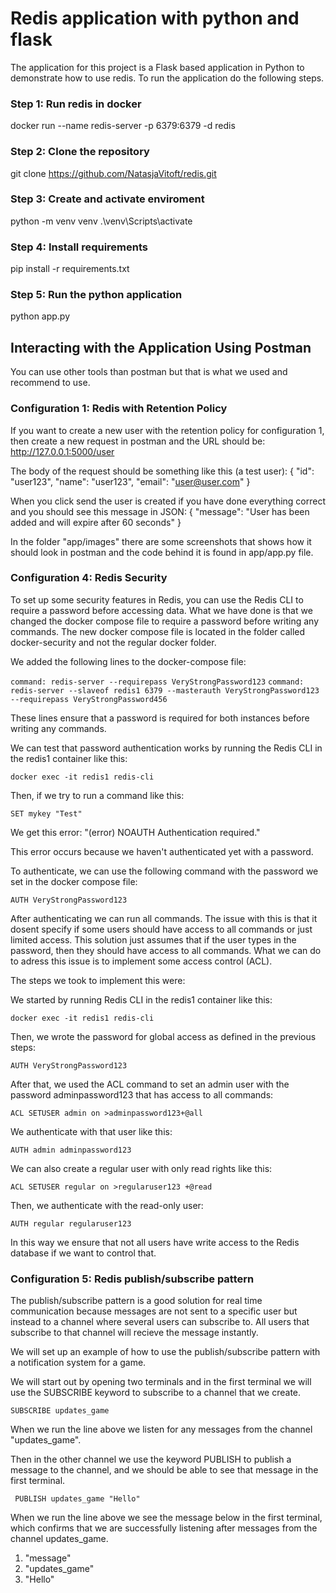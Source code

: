 # Redis application with python and flask 

The application for this project is a Flask based application in Python to demonstrate how to use redis. To run the application do the following steps. 

### Step 1: Run redis in docker

docker run --name redis-server -p 6379:6379 -d redis

### Step 2: Clone the repository 

git clone https://github.com/NatasjaVitoft/redis.git

### Step 3: Create and activate enviroment

python -m venv venv .\venv\Scripts\activate

### Step 4: Install requirements

pip install -r requirements.txt

### Step 5: Run the python application 

python app.py

## Interacting with the Application Using Postman

You can use other tools than postman but that is what we used and recommend to use. 

### Configuration 1: Redis with Retention Policy 

If you want to create a new user with the retention policy for configuration 1, then create a new request in postman and the URL should be: http://127.0.0.1:5000/user

The body of the request should be something like this (a test user):
{
  "id": "user123",
  "name": "user123",
  "email": "user@user.com"
}

When you click send the user is created if you have done everything correct and you should see this message in JSON:
{
  "message": "User has been added and will expire after 60 seconds"
}

In the folder "app/images" there are some screenshots that shows how it should look in postman and the code behind it is found in app/app.py file. 


### Configuration 4: Redis Security 

To set up some security features in Redis, you can use the Redis CLI to require a password before accessing data.
What we have done is that we changed the docker compose file to require a password before writing any commands. The new docker compose file is located in the folder called docker-security and not the regular docker folder.

We added the following lines to the docker-compose file:

```command: redis-server --requirepass VeryStrongPassword123```
```command: redis-server --slaveof redis1 6379 --masterauth VeryStrongPassword123 --requirepass VeryStrongPassword456```

These lines ensure that a password is required for both instances before writing any commands. 

We can test that password authentication works by running the Redis CLI in the redis1 container like this:

```docker exec -it redis1 redis-cli```

Then, if we try to run a command like this:

```SET mykey "Test"```

We get this error: "(error) NOAUTH Authentication required."

This error occurs because we haven't authenticated yet with a password.

To authenticate, we can use the following command with the password we set in the docker compose file:

``` AUTH VeryStrongPassword123 ```

After authenticating we can run all commands.
The issue with this is that it dosent specify if some users should have access to all commands or just limited access. This solution just assumes that if the user types in the password, then they should have access to all commands. 
What we can do to adress this issue is to implement some access control (ACL).

The steps we took to implement this were:

We started by running Redis CLI in the redis1 container like this:

```docker exec -it redis1 redis-cli```

Then, we wrote the password for global access as defined in the previous steps:

```AUTH VeryStrongPassword123```

After that, we used the ACL command to set an admin user with the password adminpassword123 that has access to all commands:

```ACL SETUSER admin on >adminpassword123+@all```

We authenticate with that user like this:

```AUTH admin adminpassword123```

We can also create a regular user with only read rights like this:

```ACL SETUSER regular on >regularuser123 +@read```

Then, we authenticate with the read-only user:

```AUTH regular regularuser123```

In this way we ensure that not all users have write access to the Redis database if we want to control that. 

### Configuration 5: Redis publish/subscribe pattern

The publish/subscribe pattern is a good solution for real time communication because messages are not sent to a specific user but instead to a channel where several users can subscribe to. All users that subscribe to that channel will recieve the message instantly. 
 
We will set up an example of how to use the publish/subscribe pattern with a notification system for a game. 

We will start out by opening two terminals and in the first terminal we will use the SUBSCRIBE keyword to subscribe to a channel that we create. 

``` SUBSCRIBE updates_game ```

When we run the line above we listen for any messages from the channel "updates_game". 

Then in the other channel we use the keyword PUBLISH to publish a message to the channel, and we should be able to see that message in the first terminal. 

```  PUBLISH updates_game "Hello" ```

When we run the line above we see the message below in the first terminal, which confirms that we are successfully listening after messages from the channel updates_game. 

1) "message"
2) "updates_game"
3) "Hello"